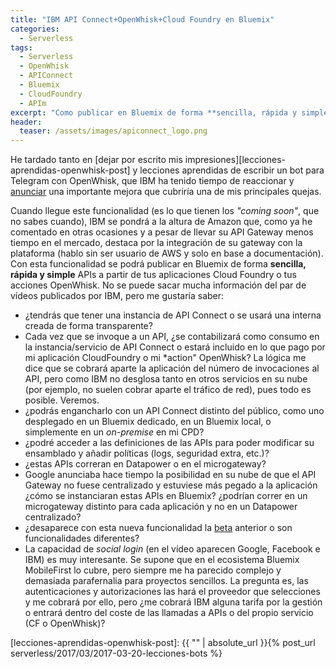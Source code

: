 ```yaml
---
title: "IBM API Connect+OpenWhisk+Cloud Foundry en Bluemix"
categories:
  - Serverless
tags:
  - Serverless
  - OpenWhisk
  - APIConnect
  - Bluemix
  - CloudFoundry
  - APIm
excerpt: "Como publicar en Bluemix de forma **sencilla, rápida y simple** APIs a partir de tus aplicaciones Cloud Foundry o tus acciones OpenWhisk"
header:
  teaser: /assets/images/apiconnect_logo.png
---
```



He tardado tanto en [dejar por escrito mis impresiones][lecciones-aprendidas-openwhisk-post] y lecciones aprendidas de escribir un bot para Telegram con OpenWhisk, que IBM ha tenido tiempo de reaccionar y [anunciar](https://developer.ibm.com/apiconnect/2017/03/17/coming-soon-30-seconds-serverless-traditional-managed-apis/) una importante mejora que cubriría una de mis principales quejas. 

Cuando llegue este funcionalidad (es lo que tienen los *"coming soon"*, que no sabes cuando), IBM se pondrá a la altura de Amazon que, como ya he comentado en otras ocasiones y a pesar de llevar su API Gateway menos tiempo en el mercado, destaca por la integración de su gateway con la plataforma (hablo sin ser usuario de AWS y solo en base a documentación). Con esta funcionalidad se podrá publicar en Bluemix de forma **sencilla, rápida y simple** APIs a partir de tus aplicaciones Cloud Foundry o tus acciones OpenWhisk. No se puede sacar mucha información del par de vídeos publicados por IBM, pero me gustaría saber:

* ¿tendrás que tener una instancia de API Connect o se usará una interna creada de forma transparente?
* Cada vez que se invoque a un API, ¿se contabilizará como consumo en la instancia/servicio de API Connect o estará incluido en lo que pago por mi aplicación CloudFoundry o mi *action" OpenWhisk? La lógica me dice que se cobrará aparte la aplicación del número de invocaciones al API, pero como IBM no desglosa tanto en otros servicios en su nube (por ejemplo, no suelen cobrar aparte el tráfico de red), pues todo es posible. Veremos.
* ¿podrás engancharlo con un API Connect distinto del público, como uno desplegado en un Bluemix dedicado, en un Bluemix local, o simplemente en un *on-premise* en mi CPD?
* ¿podré acceder a las definiciones de las APIs para poder modificar su ensamblado y añadir políticas (logs, seguridad extra, etc.)?
* ¿estas APIs correran en Datapower o en el microgateway?
* Google anunciaba hace tiempo la posibilidad en su nube de que el API Gateway no fuese centralizado y estuviese más pegado a la aplicación ¿cómo se instanciaran estas APIs en Bluemix? ¿podrían correr en un microgateway distinto para cada aplicación y no en un Datapower centralizado? 
* ¿desaparece con esta nueva funcionalidad la [beta](https://www.ibm.com/blogs/bluemix/2017/01/exposing-openwhisk-restful-apis-api-gateway/) anterior o son funcionalidades diferentes?  
* La capacidad de *social login* (en el vídeo aparecen Google, Facebook e IBM) es muy interesante. Se supone que en el ecosistema Bluemix MobileFirst lo cubre, pero siempre me ha parecido complejo y demasiada parafernalia para proyectos sencillos. La pregunta es, las autenticaciones y autorizaciones las hará el proveedor que selecciones y me cobrará por ello, pero ¿me cobrará IBM alguna tarifa por la gestión o entrará dentro del coste de las llamadas a APIs o del propio servicio (CF o OpenWhisk)? 

[lecciones-aprendidas-openwhisk-post]: {{ "" | absolute_url }}{% post_url serverless/2017/03/2017-03-20-lecciones-bots %}
